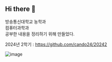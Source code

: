 ## Hi there 👋

<!--
**cando24/cando24** is a ✨ _special_ ✨ repository because its `README.md` (this file) appears on your GitHub profile.

Here are some ideas to get you started:

- 🔭 I’m currently working on ...
- 🌱 I’m currently learning ...
- 👯 I’m looking to collaborate on ...
- 🤔 I’m looking for help with ...
- 💬 Ask me about ...
- 📫 How to reach me: ...
- 😄 Pronouns: ...
- ⚡ Fun fact: ...
-->


방송통신대학교 
농학과  
컴퓨터과학과  
공부한 내용을 정리하기 위해 만들었다.


2024년 2학기 : https://github.com/cando24/20242


![image](https://github.com/user-attachments/assets/4f1bc166-da75-4726-81d8-87bb38a10200)





















